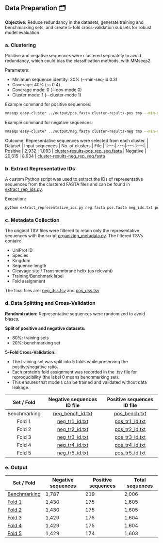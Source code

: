## Data Preparation 🗂️
**Objective:** Reduce redundancy in the datasets, generate training and benchmarking sets, and create 5-fold cross-validation subsets for robust model evaluation

### a. Clustering
Positive and negative sequences were clustered separately to avoid redundancy, which could bias the classification methods, with MMseqs2.

Parameters:
- Minimum sequence identity: 30% (--min-seq-id 0.3)
- Coverage: 40% (-c 0.4)
- Coverage mode: 0 (--cov-mode 0)
- Cluster mode: 1 (--cluster-mode 1)

Example command for positive sequences:
```bash
mmseqs easy-cluster ../output/pos.fasta cluster-results-pos tmp --min-seq-id 0.3 -c 0.4 --cov-mode 0 --cluster-mode 1
 ```
Example command for negative sequences:
```bash
mmseqs easy-cluster ../output/neg.fasta cluster-results-neg tmp --min-seq-id 0.3 -c 0.4 --cov-mode 0 --cluster-mode 1
 ```
Outcome: Representative sequences were selected from each cluster.
| Dataset   | Input sequences | No. of clusters | File | 
|:---:|:---:|:---:|:---:|
| Positive  | 2,932          | 1,093            | [cluster-results-pos_rep_seq.fasta](data_split/files/cluster_output/cluster-results-pos_rep_seq.fasta)
| Negative  | 20,615         | 8,934            | [cluster-results-neg_rep_seq.fasta](data_split/files/cluster_output/cluster-results-neg_rep_seq.fasta)

### b. Extract Representative IDs
A custom Python script was used to extract the IDs of representative sequences from the clustered FASTA files and can be found in [extract_rep_ids.py](data_split/scripts/01_extract_rep_ids.py).

Execution:
```bash
python extract_representative_ids.py neg.fasta pos.fasta neg_ids.txt pos_ids.txt
 ```
### c. Metadata Collection
The original TSV files were filtered to retain only the representative sequences with the script [organizing_metadata.py](data_split/scripts/02_organizing_metadata.py).
The filtered TSVs contain:
- UniProt ID
- Species
- Kingdom
- Sequence length
- Cleavage site / Transmembrane helix (as relevant)
- Training/Benchmark label 
- Fold assignment 

The final files are: [neg_dss.tsv](data_split/files/folded_datasets/neg_dss.tsv) and [pos_dss.tsv](data_split/files/folded_datasets/pos_dss.tsv)

### d. Data Splitting and Cross-Validation
**Randomization:** Representative sequences were randomized to avoid biases.

**Split of positive and negative datasets:** 
- 80%: training sets
- 20%: benchmarking set

**5-Fold Cross-Validation:**
- The training set was split into 5 folds while preserving the positive/negative ratio.
- Each protein’s fold assignment was recorded in the .tsv file for reproducibility (the label 0 means benchmarking set).
- This ensures that models can be trained and validated without data leakage.

| Set / Fold | Negative sequences ID file | Positive sequences ID file | 
|:---:|:---:|:---:|
| Benchmarking    | [neg_bench_id.txt](data_split/files/cluster_output/neg_bench_id.txt)           | [pos_bench.txt](data_split/files/cluster_output/pos_bench.txt)               | 
| Fold 1    | [neg_tr1_id.txt](data_split/files/cluster_output/neg_tr1_id.txt)               | [pos_tr1_id.txt](data_split/files/cluster_output/pos_tr1_id.txt)            | 
| Fold 2    | [neg_tr2_id.txt](data_split/files/cluster_output/neg_tr2_id.txt)            | [pos_tr2_id.txt](data_split/files/cluster_output/pos_tr2_id.txt)             | 
| Fold 3    | [neg_tr3_id.txt](data_split/files/cluster_output/neg_tr3_id.txt)            | [pos_tr3_id.txt](data_split/files/cluster_output/pos_tr3_id.txt)            | 
| Fold 4    | [neg_tr4_id.txt](data_split/files/cluster_output/neg_tr4_id.txt)            | [pos_tr4_id.txt](data_split/files/cluster_output/pos_tr4_id.txt)            | 
| Fold 5    | [neg_tr5_id.txt](data_split/files/cluster_output/neg_tr5_id.txt)            | [pos_tr5_id.txt](data_split/files/cluster_output/pos_tr5_id.txt)            | 


### e. Output
| Set / Fold | Negative sequences | Positive sequences | Total sequences |
|------|-----------------|-----------------|----------------|
| [Benchmarking](data_split/files/training_sets/bench_rand.txt)    | 1,787           | 219             | 2,006          |
| [Fold 1](data_split/files/training_sets/tr_set1_rand_id.txt)    | 1,430           | 175             | 1,605          |
| [Fold 2](data_split/files/training_sets/tr_set2_rand_id.txt)    | 1,430           | 175             | 1,605          |
| [Fold 3](data_split/files/training_sets/tr_set3_rand_id.txt)    | 1,429           | 175             | 1,604          |
| [Fold 4](data_split/files/training_sets/tr_set4_rand_id.txt)    | 1,429           | 175             | 1,604          |
| [Fold 5](data_split/files/training_sets/tr_set5_rand_id.txt)    | 1,429           | 174             | 1,603          |
